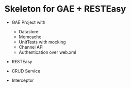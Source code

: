 Skeleton for GAE + RESTEasy
===========================
* GAE Project with 
  * Datastore
  * Memcache
  * UnitTests with mocking
  * Channel API
  * Authentication over web.xml
  
* RESTEasy 
 * CRUD Service
 * Interceptor